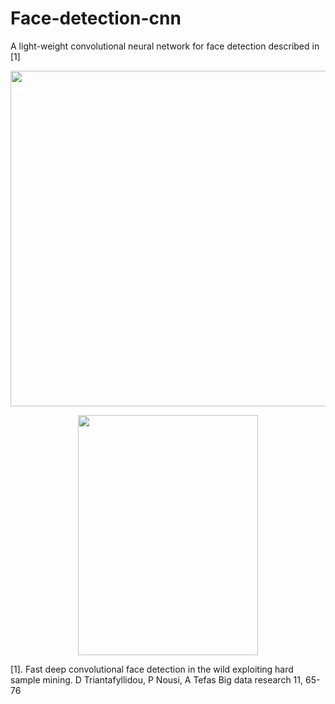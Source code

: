 # Face-detection-cnn

A light-weight convolutional neural network for face detection described in [1]

<p align="center">
<img width="717.05 × 768px" height="537,6" src="https://github.com/danaitri/papers/blob/master/BigDataResearch/detection_examples/12_Group_Group_12_Group_Group_12_201.jpg">
</p>

<p align="center">
<img width="288" height="384" src="https://github.com/danaitri/papers/blob/master/BigDataResearch/FDDB000000.jpg">
</p>


[1]. Fast deep convolutional face detection in the wild exploiting hard sample mining. D Triantafyllidou, P Nousi, A Tefas Big data research 11, 65-76


